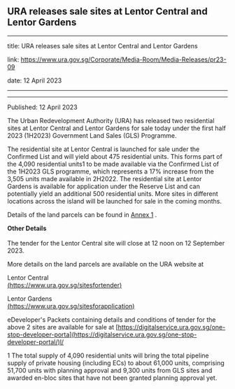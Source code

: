 ## URA releases sale sites at Lentor Central and Lentor Gardens
---
title: URA releases sale sites at Lentor Central and Lentor Gardens

link: https://www.ura.gov.sg/Corporate/Media-Room/Media-Releases/pr23-09

date: 12 April 2023

---

------------------------------------------------------------

Published: 12 April 2023

The Urban Redevelopment Authority (URA) has released two residential sites at Lentor Central and Lentor Gardens for sale today under the first half 2023 (1H2023) Government Land Sales (GLS) Programme.   
  
The residential site at Lentor Central is launched for sale under the Confirmed List and will yield about 475 residential units. This forms part of the 4,090 residential units1 to be made available via the Confirmed List of the 1H2023 GLS programme, which represents a 17% increase from the 3,505 units made available in 2H2022. The residential site at Lentor Gardens is available for application under the Reserve List and can potentially yield an additional 500 residential units. More sites in different locations across the island will be launched for sale in the coming months.    
  
Details of the land parcels can be found in [Annex 1](https://www.ura.gov.sg/-/media/Corporate/Media-Room/2023/Apr/pr23-09a.pdf) .  
  
**Other Details**   
   
The tender for the Lentor Central site will close at 12 noon on 12 September 2023.  
  
More details on the land parcels are available on the URA website at  
  
Lentor Central  
[(https://www.ura.gov.sg/sitesfortender)](https://www.ura.gov.sg/sitesfortender)  
  
Lentor Gardens  
[(https://www.ura.gov.sg/sitesforapplication)](https://www.ura.gov.sg/sitesforapplication)  
  
eDeveloper's Packets containing details and conditions of tender for the above 2 sites are available for sale at [https://digitalservice.ura.gov.sg/one-stop-developer-porta](https://digitalservice.ura.gov.sg/one-stop-developer-portal/)l/



1 The total supply of 4,090 residential units will bring the total pipeline supply of private housing (including ECs) to about 61,000 units, comprising 51,700 units with planning approval and 9,300 units from GLS sites and awarded en-bloc sites that have not been granted planning approval yet.
